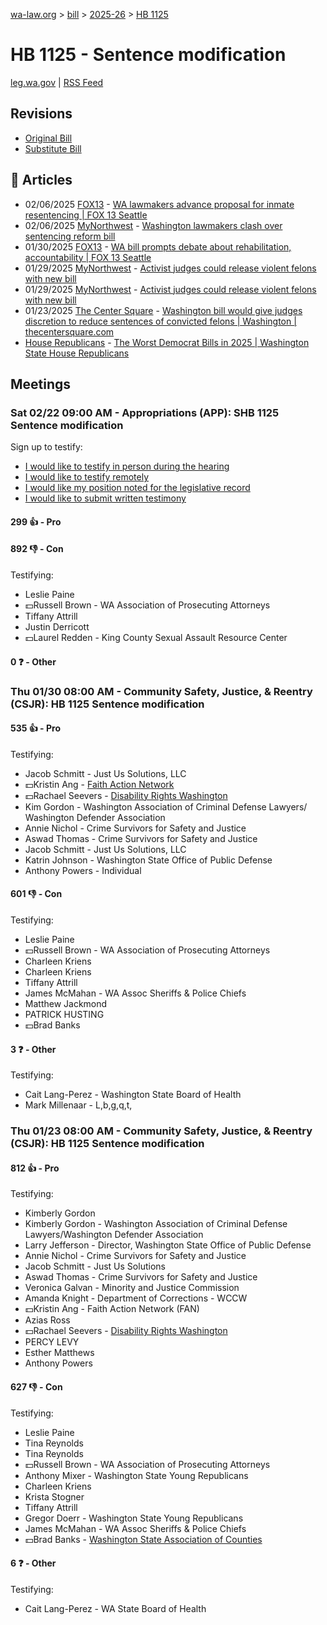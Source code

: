 [wa-law.org](/) > [bill](/bill/) > [2025-26](/bill/2025-26/) > [HB 1125](/bill/2025-26/hb/1125/)

# HB 1125 - Sentence modification
[leg.wa.gov](https://app.leg.wa.gov/billsummary?BillNumber=1125&Year=2025&Initiative=false) | [RSS Feed](./rss.xml)

## Revisions
* [Original Bill](1/)
* [Substitute Bill](S/)

## 📰 Articles
* 02/06/2025 [FOX13](/org/fox13/) - [WA lawmakers advance proposal for inmate resentencing | FOX 13 Seattle](https://www.fox13seattle.com/news/lawmakers-advance-proposal-inmate-resentencing#:~:text=House%20Bill%201125)
* 02/06/2025 [MyNorthwest](/org/mynorthwest/) - [Washington lawmakers clash over sentencing reform bill](https://mynorthwest.com/mynorthwest-politics/wa-sentencing-reform/4041331#:~:text=House%20Bill%201125)
* 01/30/2025 [FOX13](/org/fox13/) - [WA bill prompts debate about rehabilitation, accountability | FOX 13 Seattle](https://www.fox13seattle.com/news/proposal-let-people-out-prison#:~:text=House%20Bill%201125)
* 01/29/2025 [MyNorthwest](/org/mynorthwest/) - [Activist judges could release violent felons with new bill](https://mynorthwest.com/kiro-opinion/activist-judges-early-release/4033290#:~:text=House%20Bill%201125)
* 01/29/2025 [MyNorthwest](/org/mynorthwest/) - [Activist judges could release violent felons with new bill](https://mynorthwest.com/ktth/ktth-opinion/activist-judges-early-release/4033290#:~:text=House%20Bill%201125)
* 01/23/2025 [The Center Square](/org/the_center_square/) - [Washington bill would give judges discretion to reduce sentences of convicted felons | Washington | thecentersquare.com](https://www.thecentersquare.com/washington/article_76e2516e-d9d5-11ef-bde8-9b56aaa674b3.html#:~:text=House%20Bill%201125)
* [House Republicans](/org/house_republicans/) - [The Worst Democrat Bills in 2025 | Washington State House Republicans](https://houserepublicans.wa.gov/the-worst-democrat-bills-in-2025/#:~:text=House%20Bill%201125)

## Meetings
### Sat 02/22 09:00 AM - Appropriations (APP): SHB 1125 Sentence modification
Sign up to testify:
* [I would like to testify in person during the hearing](https://app.leg.wa.gov/csi/Testifier/Add?chamber=House&mId=32886&aId=164616&caId=26019&tId=1)
* [I would like to testify remotely](https://app.leg.wa.gov/csi/Testifier/Add?chamber=House&mId=32886&aId=164616&caId=26019&tId=2)
* [I would like my position noted for the legislative record](https://app.leg.wa.gov/csi/Testifier/Add?chamber=House&mId=32886&aId=164616&caId=26019&tId=3)
* [I would like to submit written testimony](https://app.leg.wa.gov/csi/Testifier/Add?chamber=House&mId=32886&aId=164616&caId=26019&tId=4)

#### 299 👍 - Pro

#### 892 👎 - Con
Testifying:
* Leslie Paine
* 💵Russell Brown - WA Association of Prosecuting Attorneys
* Tiffany Attrill
* Justin Derricott
* 💵Laurel Redden - King County Sexual Assault Resource Center

#### 0 ❓ - Other

### Thu 01/30 08:00 AM - Community Safety, Justice, & Reentry (CSJR): HB 1125 Sentence modification
#### 535 👍 - Pro
Testifying:
* Jacob Schmitt - Just Us Solutions, LLC
* 💵Kristin Ang - [Faith Action Network](/org/faith_action_network/)
* 💵Rachael Seevers - [Disability Rights Washington](/org/disability_rights_washington/)
* Kim Gordon - Washington Association of Criminal Defense Lawyers/ Washington Defender Association
* Annie Nichol - Crime Survivors for Safety and Justice
* Aswad Thomas - Crime Survivors for Safety and Justice
* Jacob Schmitt - Just Us Solutions, LLC
* Katrin Johnson - Washington State Office of Public Defense
* Anthony Powers - Individual

#### 601 👎 - Con
Testifying:
* Leslie Paine
* 💵Russell Brown - WA Association of Prosecuting Attorneys
* Charleen Kriens
* Charleen Kriens
* Tiffany Attrill
* James McMahan - WA Assoc Sheriffs & Police Chiefs
* Matthew Jackmond
* PATRICK HUSTING
* 💵Brad Banks

#### 3 ❓ - Other
Testifying:
* Cait Lang-Perez - Washington State Board of Health
* Mark Millenaar - L,b,g,q,t,

### Thu 01/23 08:00 AM - Community Safety, Justice, & Reentry (CSJR): HB 1125 Sentence modification
#### 812 👍 - Pro
Testifying:
* Kimberly Gordon
* Kimberly Gordon - Washington Association of Criminal Defense Lawyers/Washington Defender Association
* Larry Jefferson - Director, Washington State Office of Public Defense
* Annie Nichol - Crime Survivors for Safety and Justice
* Jacob Schmitt - Just Us Solutions
* Aswad Thomas - Crime Survivors for Safety and Justice
* Veronica Galvan - Minority and Justice Commission
* Amanda Knight - Department of Corrections - WCCW
* 💵Kristin Ang - Faith Action Network (FAN)
* Azias Ross
* 💵Rachael Seevers - [Disability Rights Washington](/org/disability_rights_washington/)
* PERCY LEVY
* Esther Matthews
* Anthony Powers

#### 627 👎 - Con
Testifying:
* Leslie Paine
* Tina Reynolds
* Tina Reynolds
* 💵Russell Brown - WA Association of Prosecuting Attorneys
* Anthony Mixer - Washington State Young Republicans
* Charleen Kriens
* Krista Stogner
* Tiffany Attrill
* Gregor Doerr - Washington State Young Republicans
* James McMahan - WA Assoc Sheriffs & Police Chiefs
* 💵Brad Banks - [Washington State Association of Counties](/org/washington_state_association_of_counties/)

#### 6 ❓ - Other
Testifying:
* Cait Lang-Perez - WA State Board of Health
